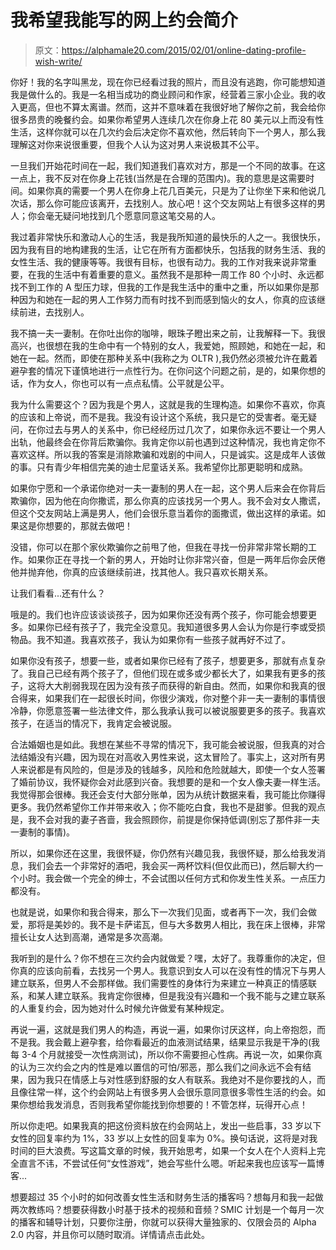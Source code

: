 # 我希望我能写的网上约会简介

> 原文：<https://alphamale20.com/2015/02/01/online-dating-profile-wish-write/>

你好！我的名字叫黑龙，现在你已经看过我的照片，而且没有逃跑，你可能想知道我是做什么的。我是一名相当成功的商业顾问和作家，经营着三家小企业。我的收入更高，但也不算太离谱。然而，这并不意味着在我很好地了解你之前，我会给你很多昂贵的晚餐约会。如果你希望男人连续几次在你身上花 80 美元以上而没有性生活，这样你就可以在几次约会后决定你不喜欢他，然后转向下一个男人，那么我理解这对你来说很重要，但我个人认为这对男人来说极其不公平。

一旦我们开始花时间在一起，我们知道我们喜欢对方，那是一个不同的故事。在这一点上，我不反对在你身上花钱(当然是在合理的范围内)。我的意思是这需要时间。如果你真的需要一个男人在你身上花几百美元，只是为了让你坐下来和他说几次话，那么你可能应该离开，去找别人。放心吧！这个交友网站上有很多这样的男人；你会毫无疑问地找到几个愿意同意这笔交易的人。

我过着非常快乐和激动人心的生活，我是我所知道的最快乐的人之一。我很快乐，因为我有目的地构建我的生活，让它在所有方面都快乐，包括我的财务生活、我的女性生活、我的健康等等。我很有目标，也很有动力。我的工作对我来说非常重要，在我的生活中有着重要的意义。虽然我不是那种一周工作 80 个小时、永远都找不到工作的 A 型压力球，但我的工作是我生活中的重中之重，所以如果你是那种因为和她在一起的男人工作努力而有时找不到而感到恼火的女人，你真的应该继续前进，去找别人。

我不搞一夫一妻制。在你吐出你的咖啡，眼珠子瞪出来之前，让我解释一下。我很高兴，也很想在我的生命中有一个特别的女人，我爱她，照顾她，和她在一起，和她在一起。然而，即使在那种关系中(我称之为 OLTR ),我仍然必须被允许在戴着避孕套的情况下谨慎地进行一点性行为。在你问这个问题之前，是的，如果你想的话，作为女人，你也可以有一点点私情。公平就是公平。

我为什么需要这个？因为我是个男人，这就是我的生理构造。如果你不喜欢，你真的应该和上帝说，而不是我。我没有设计这个系统，我只是它的受害者。毫无疑问，在你过去与男人的关系中，你已经经历过几次了，如果你永远不要让一个男人出轨，他最终会在你背后欺骗你。我肯定你以前也遇到过这种情况，我也肯定你不喜欢这样。所以我的答案是消除欺骗和戏剧的中间人，只是诚实。这是成年人该做的事。只有青少年相信完美的迪士尼童话关系。我希望你比那更聪明和成熟。

如果你宁愿和一个承诺你绝对一夫一妻制的男人在一起，这个男人后来会在你背后欺骗你，因为他在向你撒谎，那么你真的应该找另一个男人。我不会对女人撒谎，但这个交友网站上满是男人，他们会很乐意当着你的面撒谎，做出这样的承诺。如果这是你想要的，那就去做吧！

没错，你可以在那个家伙欺骗你之前甩了他，但我在寻找一份非常非常长期的工作。如果你正在寻找一个新的男人，开始时让你非常兴奋，但是一两年后你会厌倦他并抛弃他，你真的应该继续前进，找其他人。我只喜欢长期关系。

让我们看看...还有什么？

哦是的。我们也许应该谈谈孩子，因为如果你还没有两个孩子，你可能会想要更多。如果你已经有孩子了，我完全没意见。我知道很多男人会认为你是行李或受损物品。我不知道。我喜欢孩子，我认为如果你有一些孩子就再好不过了。

如果你没有孩子，想要一些，或者如果你已经有了孩子，想要更多，那就有点复杂了。我自己已经有两个孩子了，但他们现在或多或少都长大了，如果我有更多的孩子，这将大大削弱我现在因为没有孩子而获得的新自由。然而，如果你和我真的很合得来，如果我们在一起很长时间，你很少演戏，你对整个非一夫一妻制的事情很冷静，你愿意签署一些法律文件，那么我承认我可以被说服要更多的孩子。我喜欢孩子，在适当的情况下，我肯定会被说服。

合法婚姻也是如此。我想在某些不寻常的情况下，我可能会被说服，但我真的对合法结婚没有兴趣，因为现在对高收入男性来说，这太冒险了。事实上，这对所有男人来说都是有风险的，但是涉及的钱越多，风险和危险就越大，即使一个女人签署了婚前协议，我怀疑你会对此感到兴奋。我想要的是和一个女人像夫妻一样生活。我觉得那会很棒。我还会支付大部分账单，因为从统计数据来看，我可能比你赚得更多。我仍然希望你工作并带来收入；你不能吃白食，我也不是甜爹。但我的观点是，我不会对我的妻子吝啬，我会照顾你，前提是你保持低调(别忘了那件非一夫一妻制的事情)。

所以，如果你还在这里，我很怀疑，你仍然有兴趣见我，我很怀疑，那么给我发消息，我们会去一个非常好的酒吧，我会买一两杯饮料(但仅此而已)，然后聊大约一个小时。我会做一个完全的绅士，不会试图以任何方式和你发生性关系。一点压力都没有。

也就是说，如果你和我合得来，那么下一次我们见面，或者再下一次，我们会做爱，那将是美妙的。我不是卡萨诺瓦，但与大多数男人相比，我在床上很棒，非常擅长让女人达到高潮，通常是多次高潮。

我听到的是什么？你不想在三次约会内就做爱？嘿，太好了。我尊重你的决定，但你真的应该向前看，去找另一个男人。我意识到女人可以在没有性的情况下与男人建立联系，但男人不会那样做。我们需要性的身体行为来建立一种真正的情感联系，和某人建立联系。我肯定你很棒，但是我没有兴趣和一个我不能与之建立联系的人重复约会，因为她对什么时候允许做爱有某种规定。

再说一遍，这就是我们男人的构造，再说一遍，如果你讨厌这样，向上帝抱怨，而不是我。我会戴上避孕套，给你看最近的血液测试结果，结果显示我是干净的(我每 3-4 个月就接受一次性病测试)，所以你不需要担心性病。再说一次，如果你真的认为三次约会之内的性是难以置信的可怕/邪恶，那么我们之间永远不会有结果，因为我只在情感上与对性感到舒服的女人有联系。我绝对不是你要找的人，而且像往常一样，这个约会网站上有很多男人会很乐意同意很多零性生活的约会。如果你想给我发消息，否则我希望你能找到你想要的！不管怎样，玩得开心点！

所以你走吧。如果我真的把这份资料放在约会网站上，发出一些启事，33 岁以下女性的回复率约为 1%，33 岁以上女性的回复率为 0%。换句话说，这将是对我时间的巨大浪费。写这篇文章的时候，我开始思考，如果一个女人在个人资料上完全直言不讳，不尝试任何“女性游戏”，她会写些什么嗯。听起来我也应该写一篇博客...

想要超过 35 个小时的如何改善女性生活和财务生活的播客吗？想每月和我一起做两次教练吗？想要获得数小时基于技术的视频和音频？SMIC 计划是一个每月一次的播客和辅导计划，只要你注册，你就可以获得大量独家的、仅限会员的 Alpha 2.0 内容，并且你可以随时取消。详情请点击此处。